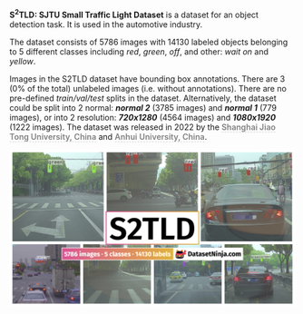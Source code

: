 **S<sup>2</sup>TLD: SJTU Small Traffic Light Dataset** is a dataset for an object detection task. It is used in the automotive industry. 

The dataset consists of 5786 images with 14130 labeled objects belonging to 5 different classes including *red*, *green*, *off*, and other: *wait on* and *yellow*.

Images in the S2TLD dataset have bounding box annotations. There are 3 (0% of the total) unlabeled images (i.e. without annotations). There are no pre-defined <i>train/val/test</i> splits in the dataset. Alternatively, the dataset could be split into 2 normal: ***normal 2*** (3785 images) and ***normal 1*** (779 images), or into 2 resolution: ***720x1280*** (4564 images) and ***1080x1920*** (1222 images). The dataset was released in 2022 by the <span style="font-weight: 600; color: grey; border-bottom: 1px dashed #d3d3d3;">Shanghai Jiao Tong University, China</span> and <span style="font-weight: 600; color: grey; border-bottom: 1px dashed #d3d3d3;">Anhui University, China</span>.

<img src="https://github.com/dataset-ninja/s2tld/raw/main/visualizations/poster.png">
